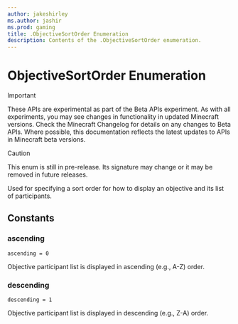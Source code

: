 ```yaml
---
author: jakeshirley
ms.author: jashir
ms.prod: gaming
title: .ObjectiveSortOrder Enumeration
description: Contents of the .ObjectiveSortOrder enumeration.
---
```

# ObjectiveSortOrder Enumeration
>[!IMPORTANT]
>These APIs are experimental as part of the Beta APIs experiment. As with all experiments, you may see changes in functionality in updated Minecraft versions. Check the Minecraft Changelog for details on any changes to Beta APIs. Where possible, this documentation reflects the latest updates to APIs in Minecraft beta versions.

> [!CAUTION]
> This enum is still in pre-release.  Its signature may change or it may be removed in future releases.

Used for specifying a sort order for how to display an objective and its list of participants.

## Constants
### **ascending**
`ascending = 0`

Objective participant list is displayed in ascending (e.g., A-Z) order.
### **descending**
`descending = 1`

Objective participant list is displayed in descending (e.g., Z-A) order.
